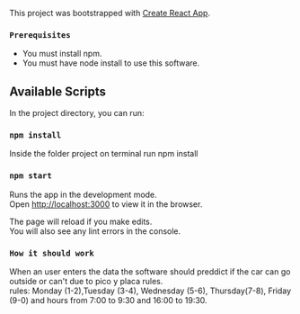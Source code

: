 This project was bootstrapped with [Create React App](https://github.com/facebook/create-react-app).


### `Prerequisites`
 - You must install npm.
 - You must have node install to use this software.

## Available Scripts

In the project directory, you can run:

### `npm install`

Inside the folder project on terminal run npm install

### `npm start`

Runs the app in the development mode.<br />
Open [http://localhost:3000](http://localhost:3000) to view it in the browser.

The page will reload if you make edits.<br />
You will also see any lint errors in the console.




### `How it should work`
When an user enters the data the software should preddict if the car can go outside or can't due to pico y placa rules.</br>
rules: Monday (1-2),Tuesday (3-4), Wednesday (5-6), Thursday(7-8), Friday (9-0) and hours from 7:00 to 9:30 and 16:00 to 19:30.


